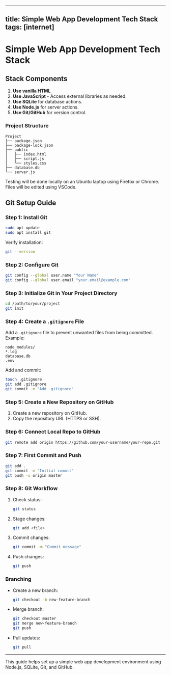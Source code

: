 
---
title: Simple Web App Development Tech Stack
tags: [internet]
---
# Simple Web App Development Tech Stack

## Stack Components

1. **Use vanilla HTML**
2. **Use JavaScript** - Access external libraries as needed.
3. **Use SQLite** for database actions.
4. **Use Node.js** for server actions.
5. **Use Git/GitHub** for version control.

### Project Structure
```
Project
├── package.json
├── package-lock.json
├── public
│   ├── index.html
│   ├── script.js
│   └── styles.css
├── database.db
└── server.js
```

Testing will be done locally on an Ubuntu laptop using Firefox or Chrome. Files will be edited using VSCode.

## Git Setup Guide

### Step 1: Install Git
```bash
sudo apt update
sudo apt install git
```
Verify installation:
```bash
git --version
```

### Step 2: Configure Git
```bash
git config --global user.name "Your Name"
git config --global user.email "your.email@example.com"
```

### Step 3: Initialize Git in Your Project Directory
```bash
cd /path/to/your/project
git init
```

### Step 4: Create a `.gitignore` File
Add a `.gitignore` file to prevent unwanted files from being committed.
Example:
```
node_modules/
*.log
database.db
.env
```
Add and commit:
```bash
touch .gitignore
git add .gitignore
git commit -m "Add .gitignore"
```

### Step 5: Create a New Repository on GitHub
1. Create a new repository on GitHub.
2. Copy the repository URL (HTTPS or SSH).

### Step 6: Connect Local Repo to GitHub
```bash
git remote add origin https://github.com/your-username/your-repo.git
```

### Step 7: First Commit and Push
```bash
git add .
git commit -m "Initial commit"
git push -u origin master
```

### Step 8: Git Workflow

1. Check status:
    ```bash
    git status
    ```

2. Stage changes:
    ```bash
    git add <file>
    ```

3. Commit changes:
    ```bash
    git commit -m "Commit message"
    ```

4. Push changes:
    ```bash
    git push
    ```

### Branching
- Create a new branch:
    ```bash
    git checkout -b new-feature-branch
    ```

- Merge branch:
    ```bash
    git checkout master
    git merge new-feature-branch
    git push
    ```

- Pull updates:
    ```bash
    git pull
    ```

---

This guide helps set up a simple web app development environment using Node.js, SQLite, Git, and GitHub.
